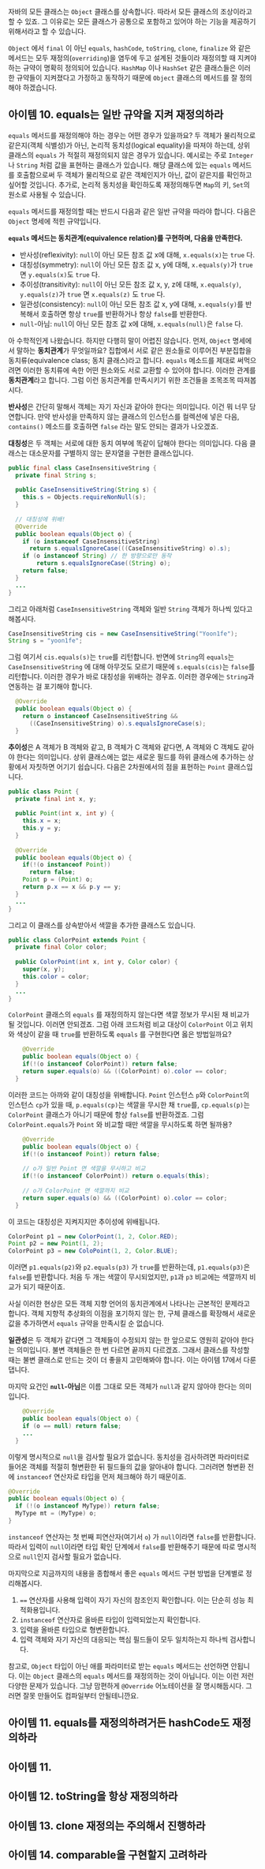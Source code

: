 자바의 모든 클래스는 `Object` 클래스를 상속합니다. 따라서 모든 클래스의 조상이라고 할 수 있죠. 그 이유로는 모든 클래스가 공통으로 포함하고 있어야 하는 기능을 제공하기 위해서라고 할 수 있습니다.

`Object` 에서 `final` 이 아닌 `equals`, `hashCode`, `toString`, `clone`, `finalize` 와 같은 메서드는 모두 재정의(`overriding`)을 염두에 두고 설계된 것들이라 재정의할 때 지켜야 하는 규약이 명확히 정의되어 있습니다. `HashMap` 이나 `HashSet` 같은 클래스들은 이러한 규약들이 지켜졌다고 가정하고 동작하기 때문에 `Object` 클래스의 메서드를 잘 정의해야 하겠습니다.



## 아이템 10. equals는 일반 규약을 지켜 재정의하라

`equals` 메서드를 재정의해야 하는 경우는 어떤 경우가 있을까요? 두 객체가 물리적으로 같은지(객체 식별성)가 아닌, 논리적 동치성(logical equality)을 따져야 하는데, 상위 클래스의 `equals` 가 적절히 재정의되지 않은 경우가 있습니다. 예시로는 주로 `Integer` 나 `String` 처럼 값을 표현하는 클래스가 있습니다. 해당 클래스에 있는 `equals` 메서드를 호출함으로써 두 객체가 물리적으로 같은 객체인지가 아닌, 값이 같은지를 확인하고 싶어할 것입니다. 추가로, 논리적 동치성을 확인하도록 재정의해두면 `Map`의 키, `Set`의 원소로 사용될 수 있습니다.

`equals` 메서드를 재정의할 때는 반드시 다음과 같은 일반 규약을 따라야 합니다. 다음은 `Object` 명세에 적힌 규약입니다.

**`equals` 메서드는 동치관계(equivalence relation)를 구현하며, 다음을 만족한다.**

- 반사성(reflexivity): `null`이 아닌 모든 참조 값 x에 대해, `x.equals(x)`는 `true` 다.
- 대칭성(symmetry): `null`이 아닌 모든 참조 값 x, y에 대해, `x.equals(y)`가 `true`면 `y.equals(x)`도 `true` 다.
- 추이성(transitivity): `null`이 아닌 모든 참조 값 x, y, z에 대해, `x.equals(y)`, `y.equals(z)`가 `true` 면 `x.equals(z)` 도 `true` 다.
- 일관성(consistency): `null`이 아닌 모든 참조 값 x, y에 대해, `x.equals(y)`를 반복해서 호출하면 항상 `true`를 반환하거나 항상 `false`를 반환한다.
- `null`-아님: `null`이 아닌 모든 참조 값 x에 대해, `x.equals(null)`은 `false` 다.

아 수학적인게 나왔습니다. 하지만 다행히 말이 어렵진 않습니다. 먼저, `Object` 명세에서 말하는 **동치관계**가 무엇일까요? 집합에서 서로 같은 원소들로 이루어진 부분집합을 동치류(equivalence class; 동치 클래스)라고 합니다. `equals` 메소드를 제대로 써먹으려면 이러한 동치류에 속한 어떤 원소와도 서로 교환할 수 있어야 합니다. 이러한 관계를 **동치관계**라고 합니다. 그럼 이런 동치관계를 만족시키기 위한 조건들을 조목조목 따져봅시다.



**반사성**은 간단히 말해서 객체는 자기 자신과 같아야 한다는 의미입니다. 이건 뭐 너무 당연합니다. 만약 반사성을 만족하지 않는 클래스의 인스턴스를 컬렉션에 넣은 다음, `contains()` 메소드를 호출하면 `false` 라는 말도 안되는 결과가 나오겠죠.

**대칭성**은 두 객체는 서로에 대한 동치 여부에 똑같이 답해야 한다는 의미입니다. 다음 클래스는 대소문자를 구별하지 않는 문자열을 구현한 클래스입니다.

``` java
public final class CaseInsensitiveString {
  private final String s;
  
  public CaseInsensitiveString(String s) {
    this.s = Objects.requireNonNull(s);
  }
  
  // 대칭성에 위배!
  @Override
  public boolean equals(Object o) {
    if (o instanceof CaseInsensitiveString) 
      return s.equalsIgnoreCase(((CaseInsensitiveString) o).s);
    if (o instanceof String) // 한 방향으로만 동작
    	return s.equalsIgnoreCase((String) o);
    return false;
  } 
  ...
}
```



그리고 아래처럼 `CaseInsensitiveString` 객체와 일반 `String` 객체가 하나씩 있다고 해봅시다.

``` java
CaseInsensitiveString cis = new CaseInsensitiveString("Yoon1fe");
String s = "yoon1fe";
```

그럼 여기서 `cis.equals(s)`는 `true`를 리턴합니다. 반면에 `String`의 `equals`는 `CaseInsensitiveString` 에 대해 아무것도 모르기 때문에 `s.equals(cis)`는 `false`를 리턴합니다. 이러한 경우가 바로 대칭성을 위배하는 경우죠. 이러한 경우에는 `String`과 연동하는 걸 포기해야 합니다.

``` java
  @Override
  public boolean equals(Object o) {
    return o instanceof CaseInsensitiveString &&
      ((CaseInsensitiveString) o).s.equalsIgnoreCase(s);
  } 
```



**추이성**은 A 객체가 B 객체와 같고, B 객체가 C 객체와 같다면, A 객체와 C 객체도 같아야 한다는 의미입니다. 상위 클래스에는 없는 새로운 필드를 하위 클래스에 추가하는 상황에서 자칫하면 어기기 쉽습니다. 다음은 2차원에서의 점을 표현하는 `Point` 클래스입니다.

``` java
public class Point {
  private final int x, y;
  
  public Point(int x, int y) {
    this.x = x;
    this.y = y;
  }
  
  @Override
  public boolean equals(Object o) {
    if(!(o instanceof Point))
      return false;
    Point p = (Point) o;
    return p.x == x && p.y == y;
  }
  ...
}
```



그리고 이 클래스를 상속받아서 색깔을 추가한 클래스도 있습니다.

``` java
public class ColorPoint extends Point {
  private final Color color;
  
  public ColorPoint(int x, int y, Color color) {
    super(x, y);
    this.color = color;
  }
  ...
}
```



`ColorPoint` 클래스의 `equals` 를 재정의하지 않는다면 색깔 정보가 무시된 채 비교가 될 것입니다. 이러면 안되겠죠. 그럼 아래 코드처럼 비교 대상이 `ColorPoint` 이고 위치와 색상이 같을 때 `true`를 반환하도록 `equals` 를 구현한다면 옳은 방법일까요?

``` java
	@Override
	public boolean equals(Object o) {
    if(!(o instanceof ColorPoint)) return false;
    return super.equals(o) && ((ColorPoint) o).color == color;
  } 
```



이러한 코드는 아까와 같이 대칭성을 위배합니다. `Point` 인스턴스 `p`와 `ColorPoint`의 인스턴스 `cp`가 있을 때, `p.equals(cp)`는 색깔을 무시한 채 `true`를, `cp.equals(p)`는 `ColorPoint` 클래스가 아니기 때문에 항상 `false`를 반환하겠죠. 그럼 `ColorPoint.equals`가 `Point` 와 비교할 때만 색깔을 무시하도록 하면 될까용?

``` java
	@Override
	public boolean equals(Object o) {
    if(!(o instanceof Point)) return false;
    
    // o가 일반 Point 면 색깔을 무시하고 비교
    if(!(o instanceof ColorPoint)) return o.equals(this);
    
    // o가 ColorPoint 면 색깔까지 비교
    return super.equals(o) && ((ColorPoint) o).color == color;
  } 
```

이 코드는 대칭성은 지켜지지만 추이성에 위배됩니다.

``` java
ColorPoint p1 = new ColorPoint(1, 2, Color.RED);
Point p2 = new Point(1, 2);
ColorPoint p3 = new ColoPoint(1, 2, Color.BLUE);
```

이러면 `p1.equals(p2)`와 `p2.equals(p3)` 가 `true`를 반환하는데, `p1.equals(p3)`은 `false`를 반환합니다. 처음 두 개는 색깔이 무시되었지만, `p1`과 `p3` 비교에는 색깔까지 비교가 되기 때문이죠. 

사실 이러한 현상은 모든 객체 지향 언어의 동치관계에서 나타나는 근본적인 문제라고 합니다. 객체 지향적 추상화의 이점을 포기하지 않는 한, 구체 클래스를 확장해서 새로운 값을 추가하면서 `equals` 규약을 만족시킬 순 없습니다.



**일관성**은 두 객체가 같다면 그 객체들이 수정되지 않는 한 앞으로도 영원히 같아야 한다는 의미입니다. 불변 객체들은 한 번 다르면 끝까지 다르겠죠. 그래서 클래스를 작성할 때는 불변 클래스로 만드는 것이 더 좋을지 고민해봐야 합니다. 이는 아이템 17에서 다룬댑니다.



마지막 요건인 **`null`-아님**은 이름 그대로 모든 객체가 `null`과 같지 않아야 한다는 의미입니다.

``` java
	@Override
	public boolean equals(Object o) {
    if (o == null) return false;
    ...
  }
```

이렇게 명시적으로 `null`을 검사할 필요가 없습니다. 동치성을 검사하려면 파라미터로 들어온 객체를 적절히 형변환한 뒤 필드들의 값을 알아내야 합니다. 그러려면 형변환 전에 `instanceof` 연산자로 타입을 먼저 체크해야 하기 때문이죠.

```java
@Override
public boolean equals(Object o) {
  if (!(o instanceof MyType)) return false;
  MyType mt = (MyType) o;
}
```
`instanceof` 연산자는 첫 번째 피연산자(여기서 `o`) 가 `null`이라면  `false`를 반환합니다. 따라서 입력이 `null`이라면 타입 확인 단계에서 `false`를 반환해주기 때문에 따로 명시적으로 `null`인지 검사할 필요가 없습니다.



마지막으로 지금까지의 내용을 종합해서 좋은 `equals` 메서드 구현 방법을 단계별로 정리해봅시다.

1. `==` 연산자를 사용해 입력이 자기 자신의 참조인지 확인합니다. 이는 단순히 성능 최적화용입니다.
2. `instanceof` 연산자로 올바른 타입이 입력되었는지 확인합니다.
3. 입력을 올바른 타입으로 형변환합니다.
4. 입력 객체와 자기 자신의 대응되는 핵심 필드들이 모두 일치하는지 하나씩 검사합니다.



참고로, `Object` 타입이 아닌 애를 파라미터로 받는 `equals` 메서드는 선언하면 안됩니다. 이는 `Object` 클래스의 `equals` 메서드를 재정의하는 것이 아닙니다. 이는 이런 저런 다양한 문제가 있습니다. 그냥 맘편하게 `@Override` 어노테이션을 잘 명시해둡시다. 그러면 잘못 만들어도 컴파일부터 안될테니깐요.



## 아이템 11. equals를 재정의하려거든 hashCode도 재정의하라











## 아이템 11.

## 아이템 12. toString을 항상 재정의하라









## 아이템 13. clone 재정의는 주의해서 진행하라



## 아이템 14. comparable을 구현할지 고려하라



